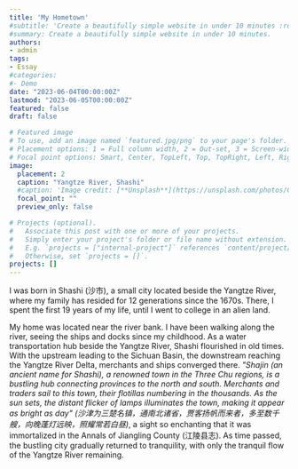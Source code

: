 ```yaml
---
title: 'My Hometown'
#subtitle: 'Create a beautifully simple website in under 10 minutes :rocket:'
#summary: Create a beautifully simple website in under 10 minutes.
authors:
- admin
tags:
- Essay
#categories:
#- Demo
date: "2023-06-04T00:00:00Z"
lastmod: "2023-06-05T00:00:00Z"
featured: false
draft: false

# Featured image
# To use, add an image named `featured.jpg/png` to your page's folder.
# Placement options: 1 = Full column width, 2 = Out-set, 3 = Screen-width
# Focal point options: Smart, Center, TopLeft, Top, TopRight, Left, Right, BottomLeft, Bottom, BottomRight
image:
  placement: 2
  caption: "Yangtze River, Shashi"
  #caption: 'Image credit: [**Unsplash**](https://unsplash.com/photos/CpkOjOcXdUY)'
  focal_point: ""
  preview_only: false

# Projects (optional).
#   Associate this post with one or more of your projects.
#   Simply enter your project's folder or file name without extension.
#   E.g. `projects = ["internal-project"]` references `content/project/deep-learning/index.md`.
#   Otherwise, set `projects = []`.
projects: []
---
```


I was born in Shashi (沙市), a small city located beside the Yangtze River, where my family has resided for 12 generations since the 1670s. There, I spent the first 19 years of my life, until I went to college in an alien land.

My home was located near the river bank. I have been walking along the river, seeing the ships and docks since my childhood. As a water transportation hub beside the Yangtze River, Shashi flourished in old times. With the upstream leading to the Sichuan Basin, the downstream reaching the Yangtze River Delta, merchants and ships converged there. _"Shajin (an ancient name for Shashi), a renowned town in the Three Chu regions, is a bustling hub connecting provinces to the north and south. Merchants and traders sail to this town, their flotillas numbering in the thousands. As the sun sets, the distant flicker of lamps illuminates the town, making it appear as bright as day" (沙津为三楚名镇，通南北诸省，贾客扬帆而来者，多至数千艘，向晚蓬灯远映，照耀常若白昼)_, a sight so enchanting that it was immortalized in the Annals of Jiangling County (江陵县志). As time passed, the bustling city gradually returned to tranquility, with only the tranquil flow of the Yangtze River remaining.
